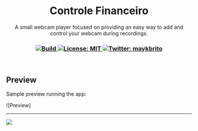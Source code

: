 <h1 align="center">Controle Financeiro</h1>
<p align="center">A small webcam player focused on providing an easy way to add and control your webcam during recordings.</p>

<h3 align="center">
  <a href="https://github.com/maykbrito/mini-video-me/actions/workflows/build.yml" target="_blank">
    <img alt="Build" src="https://github.com/maykbrito/mini-video-me/actions/workflows/build.yml/badge.svg" />
  </a>
  <a href="#" target="_blank">
    <img alt="License: MIT" src="https://img.shields.io/badge/License-MIT-yellow.svg" />
  </a>
  <a href="https://twitter.com/maykbrito" target="_blank">
    <img alt="Twitter: maykbrito" src="https://img.shields.io/twitter/follow/maykbrito.svg?style=social" />
  </a>
</h3>

<br />

## Preview

Sample preview running the app:

![Preview] 
<hr/>
<img src="https://raw.githubusercontent.com/gist/fparmezani/a45023369b5068a625c2dda6cca52c6d/raw/f731e34490996e18b643aa35cb2a7d12481b0721/controle_financeiro.svg">

